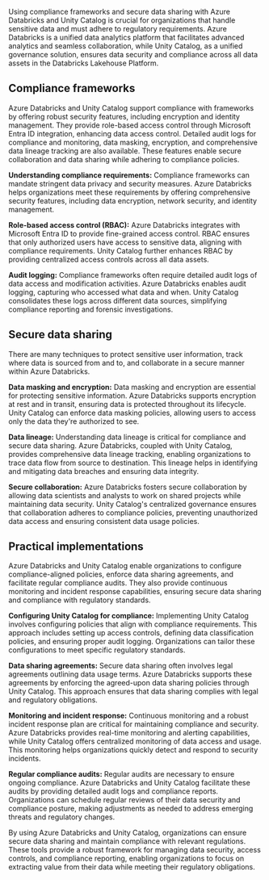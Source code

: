 Using compliance frameworks and secure data sharing with Azure Databricks and Unity Catalog is crucial for organizations that handle sensitive data and must adhere to regulatory requirements. Azure Databricks is a unified data analytics platform that facilitates advanced analytics and seamless collaboration, while Unity Catalog, as a unified governance solution, ensures data security and compliance across all data assets in the Databricks Lakehouse Platform.

## Compliance frameworks
Azure Databricks and Unity Catalog support compliance with frameworks by offering robust security features, including encryption and identity management. They provide role-based access control through Microsoft Entra ID integration, enhancing data access control. Detailed audit logs for compliance and monitoring, data masking, encryption, and comprehensive data lineage tracking are also available. These features enable secure collaboration and data sharing while adhering to compliance policies.

**Understanding compliance requirements:**
Compliance frameworks can mandate stringent data privacy and security measures. Azure Databricks helps organizations meet these requirements by offering comprehensive security features, including data encryption, network security, and identity management.

**Role-based access control (RBAC):**
Azure Databricks integrates with Microsoft Entra ID to provide fine-grained access control. RBAC ensures that only authorized users have access to sensitive data, aligning with compliance requirements. Unity Catalog further enhances RBAC by providing centralized access controls across all data assets.

**Audit logging:**
Compliance frameworks often require detailed audit logs of data access and modification activities. Azure Databricks enables audit logging, capturing who accessed what data and when. Unity Catalog consolidates these logs across different data sources, simplifying compliance reporting and forensic investigations.

## Secure data sharing
There are many techniques to protect sensitive user information, track where data is sourced from and to, and collaborate in a secure manner within Azure Databricks.

**Data masking and encryption:**
Data masking and encryption are essential for protecting sensitive information. Azure Databricks supports encryption at rest and in transit, ensuring data is protected throughout its lifecycle. Unity Catalog can enforce data masking policies, allowing users to access only the data they're authorized to see.

**Data lineage:**
Understanding data lineage is critical for compliance and secure data sharing. Azure Databricks, coupled with Unity Catalog, provides comprehensive data lineage tracking, enabling organizations to trace data flow from source to destination. This lineage helps in identifying and mitigating data breaches and ensuring data integrity.

**Secure collaboration:**
Azure Databricks fosters secure collaboration by allowing data scientists and analysts to work on shared projects while maintaining data security. Unity Catalog's centralized governance ensures that collaboration adheres to compliance policies, preventing unauthorized data access and ensuring consistent data usage policies.

## Practical implementations
Azure Databricks and Unity Catalog enable organizations to configure compliance-aligned policies, enforce data sharing agreements, and facilitate regular compliance audits. They also provide continuous monitoring and incident response capabilities, ensuring secure data sharing and compliance with regulatory standards.

**Configuring Unity Catalog for compliance:**
Implementing Unity Catalog involves configuring policies that align with compliance requirements. This approach includes setting up access controls, defining data classification policies, and ensuring proper audit logging. Organizations can tailor these configurations to meet specific regulatory standards.

**Data sharing agreements:**
Secure data sharing often involves legal agreements outlining data usage terms. Azure Databricks supports these agreements by enforcing the agreed-upon data sharing policies through Unity Catalog. This approach ensures that data sharing complies with legal and regulatory obligations.

**Monitoring and incident response:**
Continuous monitoring and a robust incident response plan are critical for maintaining compliance and security. Azure Databricks provides real-time monitoring and alerting capabilities, while Unity Catalog offers centralized monitoring of data access and usage. This monitoring helps organizations quickly detect and respond to security incidents.

**Regular compliance audits:**
Regular audits are necessary to ensure ongoing compliance. Azure Databricks and Unity Catalog facilitate these audits by providing detailed audit logs and compliance reports. Organizations can schedule regular reviews of their data security and compliance posture, making adjustments as needed to address emerging threats and regulatory changes.

By using Azure Databricks and Unity Catalog, organizations can ensure secure data sharing and maintain compliance with relevant regulations. These tools provide a robust framework for managing data security, access controls, and compliance reporting, enabling organizations to focus on extracting value from their data while meeting their regulatory obligations.